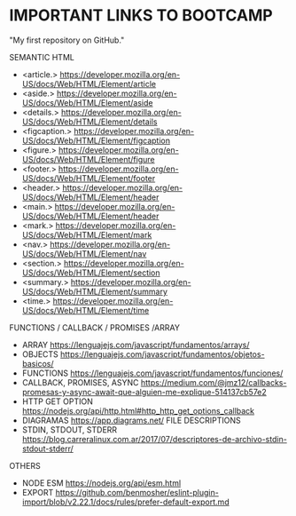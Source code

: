 # IMPORTANT LINKS TO BOOTCAMP
"My first repository on GitHub."

SEMANTIC HTML
* <article.> https://developer.mozilla.org/en-US/docs/Web/HTML/Element/article
* <aside.> https://developer.mozilla.org/en-US/docs/Web/HTML/Element/aside
* <details.> https://developer.mozilla.org/en-US/docs/Web/HTML/Element/details
* <figcaption.> https://developer.mozilla.org/en-US/docs/Web/HTML/Element/figcaption
* <figure.> https://developer.mozilla.org/en-US/docs/Web/HTML/Element/figure  
* <footer.> https://developer.mozilla.org/en-US/docs/Web/HTML/Element/footer
* <header.> https://developer.mozilla.org/en-US/docs/Web/HTML/Element/header
* <main.> https://developer.mozilla.org/en-US/docs/Web/HTML/Element/header
* <mark.> https://developer.mozilla.org/en-US/docs/Web/HTML/Element/mark
* <nav.> https://developer.mozilla.org/en-US/docs/Web/HTML/Element/nav
* <section.> https://developer.mozilla.org/en-US/docs/Web/HTML/Element/section
* <summary.> https://developer.mozilla.org/en-US/docs/Web/HTML/Element/summary
* <time.> https://developer.mozilla.org/en-US/docs/Web/HTML/Element/time

FUNCTIONS / CALLBACK / PROMISES /ARRAY
* ARRAY https://lenguajejs.com/javascript/fundamentos/arrays/
* OBJECTS https://lenguajejs.com/javascript/fundamentos/objetos-basicos/
* FUNCTIONS https://lenguajejs.com/javascript/fundamentos/funciones/
* CALLBACK, PROMISES, ASYNC https://medium.com/@jmz12/callbacks-promesas-y-async-await-que-alguien-me-explique-514137cb57e2
* HTTP GET OPTION https://nodejs.org/api/http.html#http_http_get_options_callback
* DIAGRAMAS https://app.diagrams.net/
FILE DESCRIPTIONS
* STDIN, STDOUT, STDERR https://blog.carreralinux.com.ar/2017/07/descriptores-de-archivo-stdin-stdout-stderr/

OTHERS
* NODE ESM https://nodejs.org/api/esm.html
* EXPORT https://github.com/benmosher/eslint-plugin-import/blob/v2.22.1/docs/rules/prefer-default-export.md
